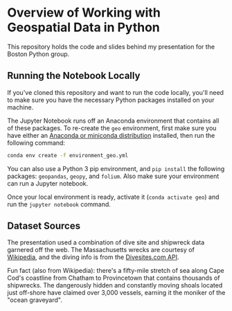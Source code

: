 # Overview of Working with Geospatial Data in Python

This repository holds the code and slides behind my presentation for the Boston Python group.

## Running the Notebook Locally

If you've cloned this repository and want to run the code locally, you'll need to make sure you have the necessary Python packages installed on your machine.

The Jupyter Notebook runs off an Anaconda environment that contains all of these packages. To re-create the `geo` environment, first make sure you have either an [Anaconda or miniconda distribution](https://www.anaconda.com/) installed, then run the following command:

```bash
conda env create -f environment_geo.yml
```

You can also use a Python 3 pip environment, and `pip install` the following packages: `geopandas`, `geopy`, and `folium`. Also make sure your environment can run a Jupyter notebook.

Once your local environment is ready, activate it (`conda activate geo`) and run the `jupyter notebook` command.

## Dataset Sources

The presentation used a combination of dive site and shipwreck data garnered off the web. The Massachusetts wrecks are courtesy of [Wikipedia](https://en.wikipedia.org/wiki/List_of_shipwrecks_of_Massachusetts), and the diving info is from the [Divesites.com API](http://api.divesites.com/docs/).

Fun fact (also from Wikipedia): there's a fifty-mile stretch of sea along Cape Cod's coastline from Chatham to Provincetown that contains thousands of shipwrecks. The dangerously hidden and constantly moving shoals located just off-shore have claimed over 3,000 vessels, earning it the moniker of the "ocean graveyard".

<!--
https://www.w3.org/2015/spatial/wiki/Coordinate_Reference_Systems
WGS84, a CRS for latitude-longitude coordinates, is very popular on the web. This has lead to the idea that this CRS can be considered a default CRS. In fact, many specifications have done so (basic geo, GeoJSON, geosparql).

www.thetruesize.com for interactive map showing Mercator projection distortions - as you drag a country around it adjusts to it's accurate relative size.

Gist with KML reading and dropping Z dimension info:
https://gist.github.com/mazzma12/0a32ce693bb42b742252caabb98519db

13 Top open source GIS software: https://gisgeography.com/free-gis-software/

More than you ever wanted to know about GeoJSON:
https://macwright.com/2015/03/23/geojson-second-bite.html

-->
